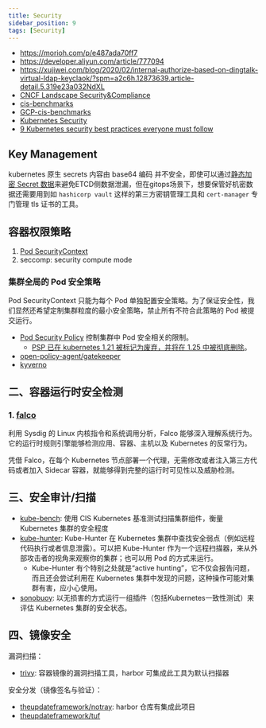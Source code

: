```yaml
---
title: Security
sidebar_position: 9
tags: [Security]
---
```

- https://morioh.com/p/e487ada70ff7
- https://developer.aliyun.com/article/777094
- https://xujiwei.com/blog/2020/02/internal-authorize-based-on-dingtalk-virtual-ldap-keyclaok/?spm=a2c6h.12873639.article-detail.5.319e23a032NdXL
- [CNCF Landscape Security&Compliance](https://landscape.cncf.io/card-mode?category=security-compliance&grouping=category)
- [cis-benchmarks](https://www.cisecurity.org/cis-benchmarks/)
- [GCP-cis-benchmarks](https://cloud.google.com/kubernetes-engine/docs/concepts/cis-benchmarks)
- [Kubernetes Security](https://kubernetes.io/docs/concepts/security/)
- [9 Kubernetes security best practices everyone must follow](https://www.cncf.io/blog/2019/01/14/9-kubernetes-security-best-practices-everyone-must-follow/)


## Key Management
kubernetes 原生 secrets 内容由 base64 编码 并不安全，即使可以通过[静态加密 Secret 数据](https://kubernetes.io/zh-cn/docs/tasks/administer-cluster/encrypt-data/)来避免ETCD侧数据泄漏，但在gitops场景下，想要保管好机密数据还需要用到如 `hashicorp vault` 这样的第三方密钥管理工具和 `cert-manager` 专门管理 tls 证书的工具。

## 容器权限策略

1. [Pod SecurityContext](https://kubernetes.io/docs/tasks/configure-pod-container/security-context/)
2. seccomp: security compute mode

### 集群全局的 Pod 安全策略

Pod SecurityContext 只能为每个 Pod 单独配置安全策略。为了保证安全性，我们显然还希望定制集群粒度的最小安全策略，禁止所有不符合此策略的 Pod 被提交运行。

- [Pod Security Policy](https://kubernetes.io/docs/concepts/policy/pod-security-policy/) 控制集群中 Pod 安全相关的限制。
  - [ PSP 已在 kubernetes 1.21 被标记为废弃，并将在 1.25 中被彻底删除](https://github.com/kubernetes/kubernetes/pull/97171)。
- [open-policy-agent/gatekeeper](https://github.com/open-policy-agent/gatekeeper)
- [kyverno](https://github.com/kyverno/kyverno)

## 二、容器运行时安全检测

### 1. [falco](https://github.com/falcosecurity/falco)

利用 Sysdig 的 Linux 内核指令和系统调用分析，Falco 能够深入理解系统行为。它的运行时规则引擎能够检测应用、容器、主机以及 Kubernetes 的反常行为。

凭借 Falco，在每个 Kubernetes 节点部署一个代理，无需修改或者注入第三方代码或者加入 Sidecar 容器，就能够得到完整的运行时可见性以及威胁检测。

## 三、安全审计/扫描

- [kube-bench](https://github.com/aquasecurity/kube-bench): 使用 CIS Kubernetes 基准测试扫描集群组件，衡量 Kubernetes 集群的安全程度
- [kube-hunter](https://github.com/aquasecurity/kube-hunter): Kube-Hunter 在 Kubernetes 集群中查找安全弱点（例如远程代码执行或者信息泄露）。可以把 Kube-Hunter 作为一个远程扫描器，来从外部攻击者的视角来观察你的集群；也可以用 Pod 的方式来运行。
  - Kube-Hunter 有个特别之处就是“active hunting”，它不仅会报告问题，而且还会尝试利用在 Kubernetes 集群中发现的问题，这种操作可能对集群有害，应小心使用。
- [sonobuoy](https://github.com/vmware-tanzu/sonobuoy): 以无损害的方式运行一组插件（包括Kubernetes一致性测试）来评估 Kubernetes 集群的安全状态。

## 四、镜像安全

漏洞扫描：

- [trivy](https://github.com/aquasecurity/trivy): 容器镜像的漏洞扫描工具，harbor 可集成此工具为默认扫描器

安全分发（镜像签名与验证）：

- [theupdateframework/notray](https://github.com/theupdateframework/notary): harbor 仓库有集成此项目
- [theupdateframework/tuf](https://github.com/theupdateframework/tuf)
